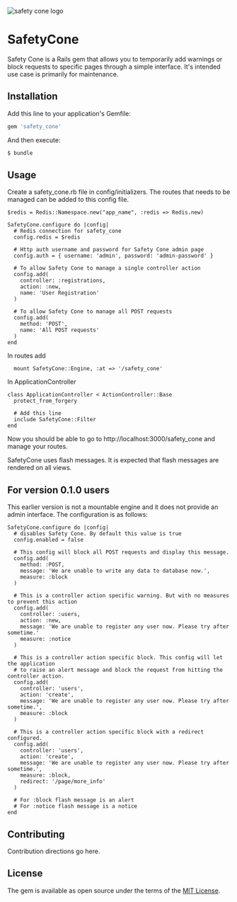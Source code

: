 ![safety cone logo](https://raw.githubusercontent.com/boost/safety_cone/master/app/assets/images/safety_cone/logo.png)
#  SafetyCone

Safety Cone is a Rails gem that allows you to temporarily add warnings or block requests to specific pages through a simple interface. It's intended use case is primarily for maintenance.

## Installation
Add this line to your application's Gemfile:

```ruby
gem 'safety_cone'
```

And then execute:
```bash
$ bundle
```

## Usage

Create a safety_cone.rb file in config/initializers. The routes that needs to be managed can be added to this config file.

```
$redis = Redis::Namespace.new("app_name", :redis => Redis.new)

SafetyCone.configure do |config|
  # Redis connection for safety_cone
  config.redis = $redis

  # Http auth username and password for Safety Cone admin page
  config.auth = { username: 'admin', password: 'admin-password' }

  # To allow Safety Cone to manage a single controller action
  config.add(
    controller: :registrations,
    action: :new,
    name: 'User Registration'
  )

  # To allow Safety Cone to manage all POST requests
  config.add(
    method: 'POST',
    name: 'All POST requests'
  )
end
```

In routes add

```
  mount SafetyCone::Engine, :at => '/safety_cone'
```

In ApplicationController

```
class ApplicationController < ActionController::Base
  protect_from_forgery

  # Add this line
  include SafetyCone::Filter
end
```

Now you should be able to go to http://localhost:3000/safety_cone and manage your routes.


SafetyCone uses flash messages. It is expected that flash messages are rendered on all views.


## For version 0.1.0 users

This earlier version is not a mountable engine and it does not provide an admin interface. The configuration is as follows:

```
SafetyCone.configure do |config|
  # disables Safety Cone. By default this value is true
  config.enabled = false

  # This config will block all POST requests and display this message.
  config.add(
    method: :POST,
    message: 'We are unable to write any data to database now.',
    measure: :block
  )

  # This is a controller action specific warning. But with no measures to prevent this action
  config.add(
    controller: :users,
    action: :new,
    message: 'We are unable to register any user now. Please try after sometime.'
    measure: :notice
  )

  # This is a controller action specific block. This config will let the application
  # to raise an alert message and block the request from hitting the controller action.
  config.add(
    controller: 'users',
    action: 'create',
    message: 'We are unable to register any user now. Please try after sometime.',
    measure: :block
  )

  # This is a controller action specific block with a redirect configured.
  config.add(
    controller: 'users',
    action: 'create',
    message: 'We are unable to register any user now. Please try after sometime.',
    measure: :block,
    redirect: '/page/more_info'
  )

  # For :block flash message is an alert
  # For :notice flash message is a notice
end
```


## Contributing
Contribution directions go here.

## License
The gem is available as open source under the terms of the [MIT License](http://opensource.org/licenses/MIT).

